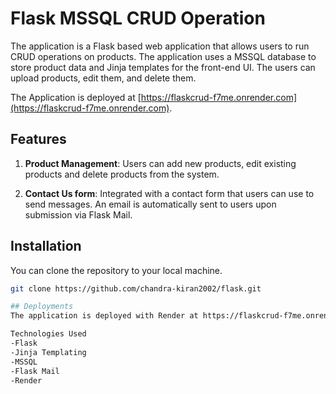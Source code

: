 # Flask MSSQL CRUD Operation

The application is a Flask based web application that allows users to run CRUD operations on products. The application uses a MSSQL database to store product data and Jinja templates for the front-end UI. The users can upload products, edit them, and delete them. 

The Application is deployed at [https://flaskcrud-f7me.onrender.com](https://flaskcrud-f7me.onrender.com).

## Features

1. **Product Management**: Users can add new products, edit existing products and delete products from the system.

2. **Contact Us form**: Integrated with a contact form that users can use to send messages. An email is automatically sent to users upon submission via Flask Mail.

## Installation

You can clone the repository to your local machine.

```bash
git clone https://github.com/chandra-kiran2002/flask.git

## Deployments
The application is deployed with Render at https://flaskcrud-f7me.onrender.com.

Technologies Used
-Flask
-Jinja Templating
-MSSQL
-Flask Mail
-Render
